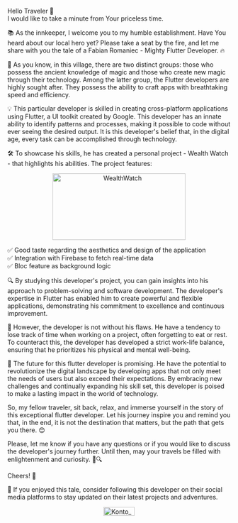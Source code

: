 Hello Traveler 👋<br>
I would like to take a minute from Your priceless time. <br>

📚 As the innkeeper, I welcome you to my humble establishment. Have You heard about our local hero yet? Please take a seat by the fire, and let me share with you the tale of a Fabian Romaniec - Mighty Flutter Developer. 🔥

🎯 As you know, in this village, there are two distinct groups: those who possess the ancient knowledge of magic and those who create new magic through their technology. Among the latter group, the Flutter developers are highly sought after. They possess the ability to craft apps with breathtaking speed and efficiency.

💡 This particular developer is skilled in creating cross-platform applications using Flutter, a UI toolkit created by Google. This developer has an innate ability to identify patterns and processes, making it possible to code without ever seeing the desired output. It is this developer's belief that, in the digital age, every task can be accomplished through technology.

🛠 To showcase his skills, he has created a personal project - Wealth Watch - that highlights his abilities. The project features:
<center>
<a href="https://play.google.com/store/apps/details?id=com.fabianromaniec.wealthwatch">
    <img src="https://github.com/FabianRomaniec/FabianRomaniec/assets/117314265/9e506cc0-0b66-4640-87c7-179ff744bec7" alt="WealthWatch" width="300" height="150" style="display: block; margin: 0 auto;">
</a>
</center>

✅ Good taste regarding the aesthetics and design of the application<br>
✅ Integration with Firebase to fetch real-time data<br>
✅ Bloc feature as background logic<br>


🔍 By studying this developer's project, you can gain insights into his approach to problem-solving and software development. The developer's expertise in Flutter has enabled him to create powerful and flexible applications, demonstrating his commitment to excellence and continuous improvement.

🌟 However, the developer is not without his flaws. He have a tendency to lose track of time when working on a project, often forgetting to eat or rest. To counteract this, the developer has developed a strict work-life balance, ensuring that he prioritizes his physical and mental well-being.

🎁 The future for this flutter developer is promising. He have the potential to revolutionize the digital landscape by developing apps that not only meet the needs of users but also exceed their expectations. By embracing new challenges and continually expanding his skill set, this developer is poised to make a lasting impact in the world of technology.

So, my fellow traveler, sit back, relax, and immerse yourself in the story of this exceptional flutter developer. Let his journey inspire you and remind you that, in the end, it is not the destination that matters, but the path that gets you there. 😊

Please, let me know if you have any questions or if you would like to discuss the developer's journey further. Until then, may your travels be filled with enlightenment and curiosity. 🧭🔍

Cheers! 🥂

💌 If you enjoyed this tale, consider following this developer on their social media platforms to stay updated on their latest projects and adventures.<br>

<a href="www.linkedin.com/in/fabian-romaniec-5b65332a6">
   <img src="https://encrypted-tbn0.gstatic.com/images?q=tbn:ANd9GcQnzuZj7_xCxhQqHiPpvWEEoUatIzjJCm2E1iGuHley0MQkur1HaQX0ctnG2Nob2dUnOg&usqp=CAU" alt="Konto_LinkedIn" width="70" height="20" style="display: block; margin: 0 auto;">
</a>



<!--
**FabianRomaniec/FabianRomaniec** is a ✨ _special_ ✨ repository because its `README.md` (this file) appears on your GitHub profile.

Here are some ideas to get you started:

- 🔭 I’m currently working on ...
- 🌱 I’m currently learning ...
- 👯 I’m looking to collaborate on ...
- 🤔 I’m looking for help with ...
- 💬 Ask me about ...
- 📫 How to reach me: ...
- 😄 Pronouns: ...
- ⚡ Fun fact: ...
-->
